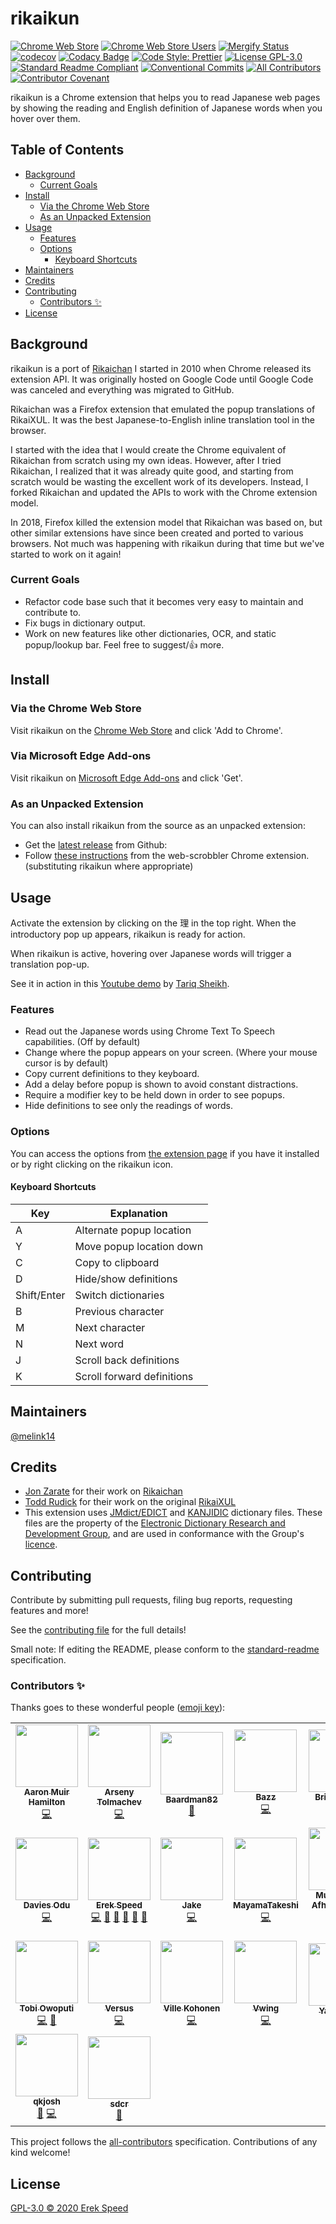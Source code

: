 # rikaikun <!-- omit in toc -->

[![Chrome Web Store](https://img.shields.io/chrome-web-store/v/jipdnfibhldikgcjhfnomkfpcebammhp?style=flat)](https://chrome.google.com/webstore/detail/rikaikun/jipdnfibhldikgcjhfnomkfpcebammhp)
[![Chrome Web Store Users](https://img.shields.io/chrome-web-store/users/jipdnfibhldikgcjhfnomkfpcebammhp?style=flat)](https://chrome.google.com/webstore/detail/rikaikun/jipdnfibhldikgcjhfnomkfpcebammhp)
[![Mergify Status](https://img.shields.io/endpoint.svg?url=https://gh.mergify.io/badges/melink14/rikaikun&style=flat)](https://mergify.io)
[![codecov](https://codecov.io/gh/melink14/rikaikun/branch/main/graph/badge.svg?token=4nZ7madoqJ)](https://codecov.io/gh/melink14/rikaikun)
[![Codacy Badge](https://app.codacy.com/project/badge/Grade/e342d582357449f38d9255c247e37159)](https://www.codacy.com/gh/melink14/rikaikun/dashboard?utm_source=github.com&utm_medium=referral&utm_content=melink14/rikaikun&utm_campaign=Badge_Grade)
[![Code Style: Prettier](https://img.shields.io/badge/code_style-prettier-ff69b4.svg?style=flat)](https://github.com/prettier/prettier)
[![License GPL-3.0](https://img.shields.io/github/license/melink14/rikaikun?style=flat)](https://github.com/melink14/rikaikun/blob/main/LICENSE)
[![Standard Readme Compliant](https://img.shields.io/badge/standard--readme-OK-green.svg?style=flat)](https://github.com/RichardLitt/standard-readme)
[![Conventional Commits](https://img.shields.io/badge/Conventional%20Commits-1.0.0-yellow.svg?style=flat)](https://conventionalcommits.org)
[![All Contributors](https://img.shields.io/badge/all_contributors-17-orange.svg?style=flat)](#contributors-)
[![Contributor Covenant](https://img.shields.io/badge/Contributor%20Covenant-2.0-4baaaa.svg)](code_of_conduct.md)

rikaikun is a Chrome extension that helps you to read Japanese web pages by showing the reading and English definition of Japanese words when you hover over them.

## Table of Contents <!-- omit in toc -->

- [Background](#background)
  - [Current Goals](#current-goals)
- [Install](#install)
  - [Via the Chrome Web Store](#via-the-chrome-web-store)
  - [As an Unpacked Extension](#as-an-unpacked-extension)
- [Usage](#usage)
  - [Features](#features)
  - [Options](#options)
    - [Keyboard Shortcuts](#keyboard-shortcuts)
- [Maintainers](#maintainers)
- [Credits](#credits)
- [Contributing](#contributing)
  - [Contributors ✨](#contributors-)
- [License](#license)

## Background

rikaikun is a port of [Rikaichan](https://www.polarcloud.com/getrcx/) I started in 2010 when Chrome released its extension API. It was originally hosted on Google Code until Google Code was canceled and everything was migrated to GitHub.

Rikaichan was a Firefox extension that emulated the popup translations of RikaiXUL. It was the best Japanese-to-English inline translation tool in the browser.

I started with the idea that I would create the Chrome equivalent of Rikaichan from scratch using my own ideas. However, after I tried Rikaichan, I realized that it was already quite good, and starting from scratch would be wasting the excellent work of its developers. Instead, I forked Rikaichan and updated the APIs to work with the Chrome extension model.

In 2018, Firefox killed the extension model that Rikaichan was based on, but other similar extensions have since been created and ported to various browsers. Not much was happening with rikaikun during that time but we've started to work on it again!

### Current Goals

- Refactor code base such that it becomes very easy to maintain and contribute to.
- Fix bugs in dictionary output.
- Work on new features like other dictionaries, OCR, and static popup/lookup bar. Feel free to suggest/:thumbsup: more.

## Install

### Via the Chrome Web Store

Visit rikaikun on the [Chrome Web Store](https://chrome.google.com/webstore/detail/rikaikun/jipdnfibhldikgcjhfnomkfpcebammhp) and click 'Add to Chrome'.

### Via Microsoft Edge Add-ons

Visit rikaikun on [Microsoft Edge Add-ons](https://microsoftedge.microsoft.com/addons/detail/rikaikun/ebdggalafggfhdllgohjbpgnmfppdfih) and click 'Get'.

### As an Unpacked Extension

You can also install rikaikun from the source as an unpacked extension:

- Get the [latest release](https://github.com/melink14/rikaikun/releases/latest) from Github:
- Follow [these instructions](https://github.com/web-scrobbler/web-scrobbler/wiki/Install-an-unpacked-extension) from the web-scrobbler Chrome extension. (substituting rikaikun where appropriate)

## Usage

Activate the extension by clicking on the 理 in the top right. When the introductory pop up appears, rikaikun is ready for action.

When rikaikun is active, hovering over Japanese words will trigger a translation pop-up.

See it in action in this [Youtube demo](https://www.youtube.com/watch?v=DFRTt6d0s3c) by [Tariq Sheikh](https://www.youtube.com/channel/UCRAL2bcBZ1Cw-xyPwelpi8A).

### Features

- Read out the Japanese words using Chrome Text To Speech capabilities. (Off by default)
- Change where the popup appears on your screen. (Where your mouse cursor is by default)
- Copy current definitions to they keyboard.
- Add a delay before popup is shown to avoid constant distractions.
- Require a modifier key to be held down in order to see popups.
- Hide definitions to see only the readings of words.

### Options

You can access the options from [the extension page](chrome://extensions/?options=jipdnfibhldikgcjhfnomkfpcebammhp) if you have it installed or by right clicking on the rikaikun icon.

#### Keyboard Shortcuts

<!-- Generated with https://www.tablesgenerator.com/markdown_tables -->

| Key         | Explanation                |
| ----------- | -------------------------- |
| A           | Alternate popup location   |
| Y           | Move popup location down   |
| C           | Copy to clipboard          |
| D           | Hide/show definitions      |
| Shift/Enter | Switch dictionaries        |
| B           | Previous character         |
| M           | Next character             |
| N           | Next word                  |
| J           | Scroll back definitions    |
| K           | Scroll forward definitions |

## Maintainers

[@melink14](https://github.com/melink14)

## Credits

- [Jon Zarate](https://www.polarcloud.com/) for their work on [Rikaichan](https://www.polarcloud.com/getrcx/)
- [Todd Rudick](http://www.rikai.com) for their work on the original [RikaiXUL](http://rikaixul.mozdev.org)
- This extension uses [JMdict/EDICT](http://www.edrdg.org/wiki/index.php/JMdict-EDICT_Dictionary_Project) and [KANJIDIC](http://www.edrdg.org/wiki/index.php/KANJIDIC_Project) dictionary files. These files are the property of the [Electronic Dictionary Research and Development Group](http://www.edrdg.org/), and are used in conformance with the Group's [licence](http://www.edrdg.org/edrdg/licence.html).

## Contributing

Contribute by submitting pull requests, filing bug reports, requesting features and more!

See the [contributing file](CONTRIBUTING.md) for the full details!

Small note: If editing the README, please conform to the [standard-readme](https://github.com/RichardLitt/standard-readme) specification.

### Contributors ✨

Thanks goes to these wonderful people ([emoji key](https://allcontributors.org/docs/en/emoji-key)):

<!-- ALL-CONTRIBUTORS-LIST:START - Do not remove or modify this section -->
<!-- prettier-ignore-start -->
<!-- markdownlint-disable -->
<table>
  <tr>
    <td align="center"><a href="https://qui.suis.je/"><img src="https://avatars2.githubusercontent.com/u/1272018?v=4?s=100" width="100px;" alt=""/><br /><sub><b>Aaron Muir Hamilton</b></sub></a><br /><a href="https://github.com/melink14/rikaikun/commits?author=xorgy" title="Code">💻</a></td>
    <td align="center"><a href="http://eiennohito.blogspot.com/"><img src="https://avatars1.githubusercontent.com/u/1021694?v=4?s=100" width="100px;" alt=""/><br /><sub><b>Arseny Tolmachev</b></sub></a><br /><a href="https://github.com/melink14/rikaikun/commits?author=eiennohito" title="Code">💻</a></td>
    <td align="center"><a href="https://github.com/Baardman82"><img src="https://avatars.githubusercontent.com/u/82510978?v=4?s=100" width="100px;" alt=""/><br /><sub><b>Baardman82</b></sub></a><br /><a href="https://github.com/melink14/rikaikun/issues?q=author:Baardman82+label:bug" title="Bug Reports">🐛</a></td>
    <td align="center"><a href="https://www.bazz1.com/"><img src="https://avatars0.githubusercontent.com/u/2224787?v=4?s=100" width="100px;" alt=""/><br /><sub><b>Bazz</b></sub></a><br /><a href="https://github.com/melink14/rikaikun/commits?author=bazzinotti" title="Code">💻</a></td>
    <td align="center"><a href="https://birtles.wordpress.com/"><img src="https://avatars1.githubusercontent.com/u/1232595?v=4?s=100" width="100px;" alt=""/><br /><sub><b>Brian Birtles</b></sub></a><br /><a href="https://github.com/melink14/rikaikun/commits?author=birtles" title="Code">💻</a></td>
    <td align="center"><a href="https://github.com/ChocoChopin"><img src="https://avatars1.githubusercontent.com/u/53260343?v=4?s=100" width="100px;" alt=""/><br /><sub><b>ChocoChopin</b></sub></a><br /><a href="https://github.com/melink14/rikaikun/issues?q=author:ChocoChopin+label:bug" title="Bug Reports">🐛</a> <a href="https://github.com/melink14/rikaikun/issues?q=author:ChocoChopin+label:enhancement" title="Ideas & Planning">🤔</a></td>
    <td align="center"><a href="https://www.darrenlester.com/"><img src="https://avatars2.githubusercontent.com/u/19534488?v=4?s=100" width="100px;" alt=""/><br /><sub><b>Darren Lester</b></sub></a><br /><a href="https://github.com/melink14/rikaikun/commits?author=darren-lester" title="Code">💻</a></td>
  </tr>
  <tr>
    <td align="center"><a href="http://daviesodu.com/"><img src="https://avatars0.githubusercontent.com/u/11047321?v=4?s=100" width="100px;" alt=""/><br /><sub><b>Davies Odu</b></sub></a><br /><a href="https://github.com/melink14/rikaikun/commits?author=Davodu" title="Code">💻</a></td>
    <td align="center"><a href="https://erekspeed.com"><img src="https://avatars3.githubusercontent.com/u/1176550?v=4?s=100" width="100px;" alt=""/><br /><sub><b>Erek Speed</b></sub></a><br /><a href="https://github.com/melink14/rikaikun/commits?author=melink14" title="Code">💻</a> <a href="https://github.com/melink14/rikaikun/pulls?q=is%3Apr+reviewed-by%3Amelink14" title="Reviewed Pull Requests">👀</a> <a href="https://github.com/melink14/rikaikun/issues?q=author:melink14+label:bug" title="Bug Reports">🐛</a> <a href="#projectManagement-melink14" title="Project Management">📆</a> <a href="https://github.com/melink14/rikaikun/issues?q=author:melink14+label:enhancement" title="Ideas & Planning">🤔</a> <a href="https://github.com/melink14/rikaikun/commits?author=melink14" title="Documentation">📖</a></td>
    <td align="center"><a href="https://github.com/JakeH"><img src="https://avatars1.githubusercontent.com/u/3156017?v=4?s=100" width="100px;" alt=""/><br /><sub><b>Jake</b></sub></a><br /><a href="https://github.com/melink14/rikaikun/commits?author=JakeH" title="Code">💻</a></td>
    <td align="center"><a href="https://github.com/MayamaTakeshi"><img src="https://avatars3.githubusercontent.com/u/5127023?v=4?s=100" width="100px;" alt=""/><br /><sub><b>MayamaTakeshi</b></sub></a><br /><a href="https://github.com/melink14/rikaikun/commits?author=MayamaTakeshi" title="Code">💻</a></td>
    <td align="center"><a href="https://github.com/maawisul"><img src="https://avatars.githubusercontent.com/u/83802443?v=4?s=100" width="100px;" alt=""/><br /><sub><b>Muhammad Afham Awisul Islah</b></sub></a><br /><a href="https://github.com/melink14/rikaikun/commits?author=maawisul" title="Code">💻</a></td>
    <td align="center"><a href="https://github.com/SamDunlap"><img src="https://avatars.githubusercontent.com/u/59478617?v=4?s=100" width="100px;" alt=""/><br /><sub><b>Samuel Dunlap</b></sub></a><br /><a href="https://github.com/melink14/rikaikun/commits?author=SamDunlap" title="Code">💻</a></td>
    <td align="center"><a href="https://github.com/Stephie"><img src="https://avatars0.githubusercontent.com/u/325983?v=4?s=100" width="100px;" alt=""/><br /><sub><b>Stephie</b></sub></a><br /><a href="https://github.com/melink14/rikaikun/pulls?q=is%3Apr+reviewed-by%3AStephie" title="Reviewed Pull Requests">👀</a> <a href="https://github.com/melink14/rikaikun/commits?author=Stephie" title="Code">💻</a> <a href="https://github.com/melink14/rikaikun/commits?author=Stephie" title="Documentation">📖</a></td>
  </tr>
  <tr>
    <td align="center"><a href="https://github.com/tobiowo"><img src="https://avatars3.githubusercontent.com/u/1762224?v=4?s=100" width="100px;" alt=""/><br /><sub><b>Tobi Owoputi</b></sub></a><br /><a href="https://github.com/melink14/rikaikun/commits?author=tobiowo" title="Code">💻</a> <a href="https://github.com/melink14/rikaikun/issues?q=author:tobiowo+label:bug" title="Bug Reports">🐛</a></td>
    <td align="center"><a href="https://github.com/versusvoid"><img src="https://avatars0.githubusercontent.com/u/3686499?v=4?s=100" width="100px;" alt=""/><br /><sub><b>Versus</b></sub></a><br /><a href="https://github.com/melink14/rikaikun/commits?author=versusvoid" title="Code">💻</a></td>
    <td align="center"><a href="https://github.com/vikohone"><img src="https://avatars2.githubusercontent.com/u/963718?v=4?s=100" width="100px;" alt=""/><br /><sub><b>Ville Kohonen</b></sub></a><br /><a href="https://github.com/melink14/rikaikun/commits?author=vikohone" title="Code">💻</a></td>
    <td align="center"><a href="https://github.com/Vwing"><img src="https://avatars2.githubusercontent.com/u/9121881?v=4?s=100" width="100px;" alt=""/><br /><sub><b>Vwing</b></sub></a><br /><a href="https://github.com/melink14/rikaikun/commits?author=Vwing" title="Code">💻</a></td>
    <td align="center"><a href="https://github.com/YaSh8202"><img src="https://avatars.githubusercontent.com/u/91831606?v=4?s=100" width="100px;" alt=""/><br /><sub><b>Yash Bajaj</b></sub></a><br /><a href="https://github.com/melink14/rikaikun/commits?author=YaSh8202" title="Documentation">📖</a></td>
    <td align="center"><a href="https://github.com/deshaun93"><img src="https://avatars1.githubusercontent.com/u/11935435?v=4?s=100" width="100px;" alt=""/><br /><sub><b>deshaun93</b></sub></a><br /><a href="https://github.com/melink14/rikaikun/commits?author=deshaun93" title="Code">💻</a></td>
    <td align="center"><a href="https://github.com/ollkorrekt"><img src="https://avatars.githubusercontent.com/u/40447847?v=4?s=100" width="100px;" alt=""/><br /><sub><b>ollkorrekt</b></sub></a><br /><a href="https://github.com/melink14/rikaikun/issues?q=author:ollkorrekt+label:bug" title="Bug Reports">🐛</a></td>
  </tr>
  <tr>
    <td align="center"><a href="https://github.com/qkjosh"><img src="https://avatars.githubusercontent.com/u/14936049?v=4?s=100" width="100px;" alt=""/><br /><sub><b>qkjosh</b></sub></a><br /><a href="https://github.com/melink14/rikaikun/issues?q=author:qkjosh+label:bug" title="Bug Reports">🐛</a> <a href="https://github.com/melink14/rikaikun/commits?author=qkjosh" title="Code">💻</a></td>
    <td align="center"><a href="https://github.com/sdcr"><img src="https://avatars3.githubusercontent.com/u/1684738?v=4?s=100" width="100px;" alt=""/><br /><sub><b>sdcr</b></sub></a><br /><a href="https://github.com/sdcr/heisig-kanjis" title="Data">🔣</a></td>
  </tr>
</table>

<!-- markdownlint-restore -->
<!-- prettier-ignore-end -->

<!-- ALL-CONTRIBUTORS-LIST:END -->

This project follows the [all-contributors](https://github.com/all-contributors/all-contributors) specification. Contributions of any kind welcome!

## License

[GPL-3.0 © 2020 Erek Speed](LICENSE)
